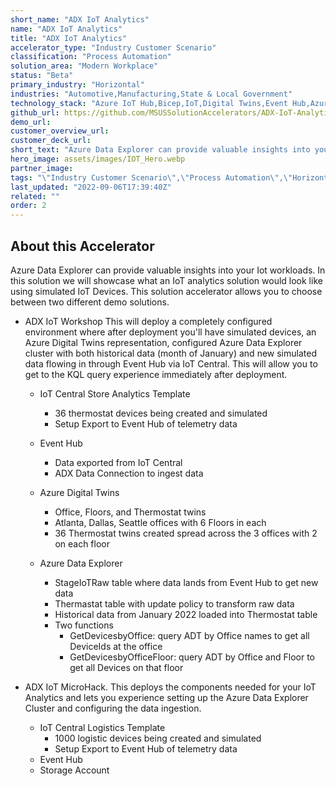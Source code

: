 ```yaml
---
short_name: "ADX IoT Analytics"
name: "ADX IoT Analytics"
title: "ADX IoT Analytics"
accelerator_type: "Industry Customer Scenario"
classification: "Process Automation"
solution_area: "Modern Workplace"
status: "Beta"
primary_industry: "Horizontal"
industries: "Automotive,Manufacturing,State & Local Government"
technology_stack: "Azure IoT Hub,Bicep,IoT,Digital Twins,Event Hub,Azure Data Explorer"
github_url: https://github.com/MSUSSolutionAccelerators/ADX-IoT-Analytics-Solution-Accelerator
demo_url: 
customer_overview_url: 
customer_deck_url: 
short_text: "Azure Data Explorer can provide valuable insights into your IoT workloads"
hero_image: assets/images/IOT_Hero.webp
partner_image: 
tags: "\"Industry Customer Scenario\",\"Process Automation\",\"Horizontal\",\"Automotive\",\"Manufacturing\",\"State & Local Government\",\"Azure IoT Hub\",\"Bicep\",\"IoT\",\"Digital Twins\",\"Event Hub\",\"Azure Data Explorer\",\"Modern Workplace\",\"Beta\""
last_updated: "2022-09-06T17:39:40Z"
related: ""
order: 2
---
```

## About this Accelerator

Azure Data Explorer can provide valuable insights into your Iot workloads. In this solution we will showcase what an IoT analytics solution would look like using simulated IoT Devices. This solution accelerator allows you to choose between two different demo solutions.

* ADX IoT Workshop This will deploy a completely configured environment where after deployment you'll have simulated devices, an Azure Digital Twins representation, configured Azure Data Explorer cluster with both historical data (month of January) and new simulated data flowing in through Event Hub via IoT Central. This will allow you to get to the KQL query experience immediately after deployment.
  * IoT Central Store Analytics Template
    * 36 thermostat devices being created and simulated
    * Setup Export to Event Hub of telemetry data

  * Event Hub
    * Data exported from IoT Central
    * ADX Data Connection to ingest data

  * Azure Digital Twins
    * Office, Floors, and Thermostat twins
    * Atlanta, Dallas, Seattle offices with 6 Floors in each
    * 36 Thermostat twins created spread across the 3 offices with 2 on each floor

  * Azure Data Explorer
    * StageIoTRaw table where data lands from Event Hub to get new data
    * Thermastat table with update policy to transform raw data
    * Historical data from January 2022 loaded into Thermostat table
    * Two functions
      * GetDevicesbyOffice: query ADT by Office names to get all DeviceIds at the office
      * GetDevicesbyOfficeFloor: query ADT by Office and Floor to get all Devices on that floor

* ADX IoT MicroHack. This deploys the components needed for your IoT Analytics and lets you experience setting up the Azure Data Explorer Cluster and configuring the data ingestion.

  * IoT Central Logistics Template
    * 1000 logistic devices being created and simulated
    * Setup Export to Event Hub of telemetry data
  * Event Hub
  * Storage Account